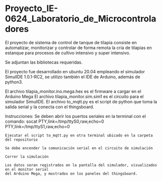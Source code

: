 # Proyecto_IE-0624_Laboratorio_de_Microcontroladores
El proyecto de sistema de control de tanque de tilapia consiste en automatizar, monitorizar y controlar de forma remota la crı́a de tilapias en estanque para procesos de cultivo intensivo y super intensivo.

Se adjuntan las bibliotecas requeridas.

El proyecto fue desarrollado en ubuntu 20.04 empleando el simulador SimulIDE 1.0.1-RC2, se utilizo también el IDE de Arduino, además de python3.

El archivo tilapia_monitor.ino.mega.hex es el firmware a cargar en el Arduino Mega
El archivo tilapia_monitor.sim.sim1 es el circuito para el simulador SimulIDE.
El archivo to_mqtt.py es el script de python que toma la salida serial y la conecta con el thingsboard.

Instrucciones:
    Se deben abrir los puertos seriales en la terminal con el comando:
            socat PTY,link=/tmp/ttyS0,raw,echo=0 PTY,link=/tmp/ttyS1,raw,echo=0
    
    Ejecutar el script to_mqtt.py en otra terminal ubicado en la carpeta del repositorio
    
    Se debe encender la comunicación serial en el circuito de simulación
    
    Correr la simulación
    
    Los datos seran registrados en la pantalla del simulador, visualizados en el monitor serial
    del Arduino Mega, y mostrados en los paneles del thingsboard.
